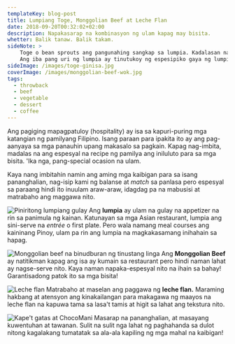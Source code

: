 ```yaml
---
templateKey: blog-post
title: Lumpiang Toge, Monggolian Beef at Leche Flan
date: 2018-09-20T00:32:02+02:00
description: Napakasarap na kombinasyon ng ulam kapag may bisita.
whetter: Balik tanaw. Balik takam.
sideNote: >
    Toge o bean sprouts ang pangunahing sangkap sa lumpia. Kadalasan na, kapag sinabing lumpia lang, tinutukoy nito ang lumpiang toge o gulay.
    Ang iba pang uri ng lumpia ay tinutukoy ng espesipiko gaya ng lumpiang ubod, lumpiang Shanghai, lumpiang sariwa, atbp.
sideImage: /images/toge-ginisa.jpg
coverImage: /images/monggolian-beef-wok.jpg
tags:
  - throwback
  - beef
  - vegetable
  - dessert
  - coffee
---
```


Ang pagiging mapagpatuloy (hospitality) ay isa sa kapuri-puring mga katangian ng pamilyang Filipino. Isang paraan para ipakita ito ay ang pag-aanyaya sa mga panauhin upang makasalo sa pagkain. Kapag nag-imbita, madalas na ang espesyal na recipe ng pamilya ang iniluluto para sa mga bisita. 'Ika nga, pang-special ocasion na ulam.

Kaya nang imbitahin namin ang aming mga kaibigan para sa isang pananghalian, nag-isip kami ng balanse at *match* sa panlasa pero espesyal sa paraang hindi ito inuulam araw-araw, idagdag pa na mabusisi at matrabaho ang maggawa nito.

![Piniritong lumpiang gulay](/images/lumpia-gulay.jpg)
Ang **lumpia** ay ulam na gulay na appetizer na rin sa panimula ng kainan. Katunayan sa mga Asian restaurant, lumpia ang sini-serve na *entrée* o first plate. Pero wala namang meal courses ang kaininang Pinoy, ulam pa rin ang lumpia na magkakasamang inihahain sa hapag.

![Monggolian beef na binudburan ng tinustang linga](/images/monggolian-beef-wok.jpg)
Ang **Monggolian Beef** ay natitikman kapag ang isa ay kumain sa restaurant pero hindi naman lahat ay nagse-serve nito. Kaya naman napaka-espesyal nito na ihain sa bahay! Garantisadong patok ito sa mga bisita!

![Leche flan](/images/leche-flan.jpg)
Matrabaho at maselan ang paggawa ng **leche flan.** Maraming hakbang at atensyon ang kinakailangan para makagawa ng maayos na leche flan na kapuwa tama sa lasa't tamis at higit sa lahat ang tekstura nito.

![Kape't gatas at ChocoMani](/images/kape-chocomani.jpg)
Masarap na pananghalian, at masayang kuwentuhan at tawanan. Sulit na sulit nga lahat ng paghahanda sa dulot nitong kagalakang tumatatak sa ala-ala kapiling ng mga mahal na kaibigan!
